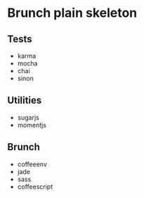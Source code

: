 # Brunch plain skeleton

## Tests
- karma
- mocha
- chai
- sinon

## Utilities
- sugarjs
- momentjs

## Brunch
- coffeeenv
- jade
- sass
- coffeescript
